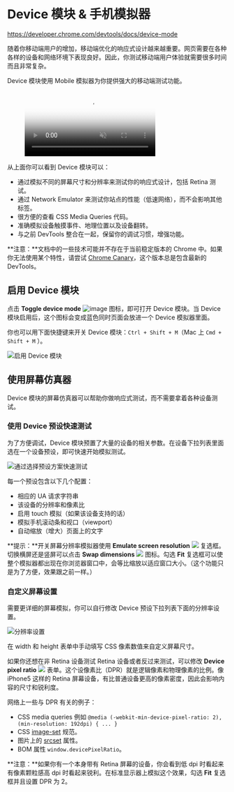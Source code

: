 # Device 模块 & 手机模拟器

https://developer.chrome.com/devtools/docs/device-mode

随着你移动端用户的增加，移动端优化的响应式设计越来越重要。网页需要在各种各样的设备和网络环境下表现良好。因此，你测试移动端用户体验就需要很多时间而且非常复杂。

Device 模块使用 Mobile 模拟器为你提供强大的移动端测试功能。 

  <figure>
      <video id="gfyVid1" class="gfyVid" controls autoplay loop muted poster="//thumbs.gfycat.com/LeadingBlackandwhiteBorzoi-poster.jpg">
        <source id="webmsource" src="http://fat.gfycat.com/LeadingBlackandwhiteBorzoi.webm" type="video/webm">
        <source id="mp4source" src="http://fat.gfycat.com/LeadingBlackandwhiteBorzoi.mp4" type="video/mp4">
        <img src="http://zippy.gfycat.com/LeadingBlackandwhiteBorzoi.gif" alt="Demoing device mode.">
      </video>
  </figure>
  
从上面你可以看到 Device 模块可以：

* 通过模拟不同的屏幕尺寸和分辨率来测试你的响应式设计，包括 Retina 测试。
* 通过 Network Emulator 来测试你站点的性能（低速网络），而不会影响其他标签。
* 很方便的查看 CSS Media Queries 代码。
* 准确模拟设备触摸事件、地理位置以及设备翻转。
* 与之前 DevTools 整合在一起，保留你的调试习惯，增强功能。

**注意：**文档中的一些技术可能并不存在于当前稳定版本的 Chrome 中。如果你无法使用某个特性，请尝试 [Chrome Canary](https://www.google.com/intl/en/chrome/browser/canary.html)，这个版本总是包含最新的 DevTools。

## 启用 Device 模块

点击 **Toggle device mode** ![image](https://developer.chrome.com/devtools/docs/device-mode-files/icon-device-mode-off.png) 图标，即可打开 Device 模块。当 Device 模块启用后，这个图标会变成蓝色同时页面会放进一个 Device 模拟器里面。

你也可以用下面快捷键来开关 Device 模块：`Ctrl + Shift + M`（Mac 上 `Cmd + Shift + M` ）。

![启用 Device 模块](https://developer.chrome.com/devtools/docs/device-mode-files/device-mode-initial-view.png)

## 使用屏幕仿真器

Device 模块的屏幕仿真器可以帮助你做响应式测试，而不需要拿着各种设备测试。

### 使用 Device 预设快速测试

为了方便调试，Device 模块预置了大量的设备的相关参数。在设备下拉列表里面选在一个设备预设，即可快速开始模拟测试。

![通过选择预设方案快速测试](https://developer.chrome.com/devtools/docs/device-mode-files/device-and-network-tools.png)

每一个预设包含以下几个配置：

* 相应的 UA 请求字符串
* 该设备的分辨率和像素比
* 启用 touch 模拟（如果该设备支持的话）
* 模拟手机滚动条和视口（viewport）
* 自动缩放（增大）页面上的文字

**提示：**开关屏幕分辨率模拟器使用 **Emulate screen resolution** ![](https://developer.chrome.com/devtools/docs/device-mode-files/icon-emulate-resolution.png) 复选框。切换横屏还是竖屏可以点击 **Swap dimensions** ![](https://developer.chrome.com/devtools/docs/device-mode-files/icon-swap-dimensions.png) 图标。勾选 **Fit** 复选框可以使整个模拟器都出现在你浏览器窗口中，会等比缩放以适应窗口大小。（这个功能只是为了方便，效果跟之前一样。）

### 自定义屏幕设置

需要更详细的屏幕模拟，你可以自行修改 Device 预设下拉列表下面的分辨率设置。

![分辨率设置](https://developer.chrome.com/devtools/docs/device-mode-files/screen-controls.png)

在 width 和 height 表单中手动填写 CSS 像素数值来自定义屏幕尺寸。

如果你还想在非 Retina 设备测试 Retina 设备或者反过来测试，可以修改 **Device pixel ratio** ![](https://developer.chrome.com/devtools/docs/device-mode-files/icon-DPR.png) 表单。这个设像素比（DPR）就是逻辑像素和物理像素的比例。像 iPhone5 这样的 Retina 屏幕设备，有比普通设备更高的像素密度，因此会影响内容的尺寸和锐利度。

网络上一些与 DPR 有关的例子：

* CSS media queries 例如 `@media (-webkit-min-device-pixel-ratio: 2), (min-resolution: 192dpi) { ... }`
* CSS [image-set](http://dev.w3.org/csswg/css-images/#image-set-notation) 规范。
* 图片上的 [srcset](http://www.w3.org/html/wg/drafts/html/master/embedded-content.html#attr-img-srcset) 属性。
* BOM 属性 `window.devicePixelRatio`。

**注意：**如果你有一个本身带有 Retina 屏幕的设备，你会看到低 dpi 时看起来有像素颗粒感高 dpi 时看起来锐利。在标准显示器上模拟这个效果，勾选 **Fit** 复选框并且设置 DPR 为 2。


